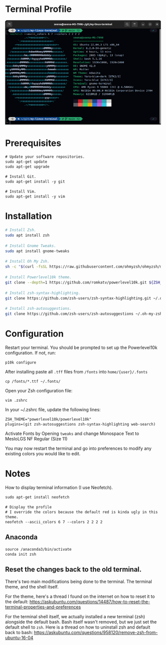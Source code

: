 # Terminal Profile

![terminal](images/neofetch-2.png)

# Prerequisites

```
# Update your software repositories.
sudo apt-get update
sudo apt-get upgrade

# Install Git.
sudo apt-get install -y git

# Install Vim.
sudo apt-get install -y vim
```

# Installation

```bash
# Install Zsh.
sudo apt install zsh

# Install Gnome Tweaks.
sudo apt install gnome-tweaks

# Install Oh My Zsh.
sh -c "$(curl -fsSL https://raw.githubusercontent.com/ohmyzsh/ohmyzsh/master/tools/install.sh)"

# Install Powerlevel10k theme.
git clone --depth=1 https://github.com/romkatv/powerlevel10k.git ${ZSH_CUSTOM:-$HOME/.oh-my-zsh/custom}/themes/powerlevel10k

# Install zsh-syntax-highlighting.
git clone https://github.com/zsh-users/zsh-syntax-highlighting.git ~/.oh-my-zsh/custom/plugins/zsh-syntax-highlighting

# Install zsh-autosuggestions.
git clone https://github.com/zsh-users/zsh-autosuggestions ~/.oh-my-zsh/custom/plugins/zsh-autosuggestions
```

# Configuration

Restart your terminal. You should be prompted to set up the Powerlevel10k configuration. If not, run:

```
p10k configure
```

After installing paste all `.tff` files from `/fonts` into `home/{user}/.fonts`

```
cp /fonts/*.ttf ~/.fonts/
```

Open your Zsh configuration file:

```
vim .zshrc
```

In your ~/.zshrc file, update the following lines:

```
ZSH_THEME="powerlevel10k/powerlevel10k"
plugins=(git zsh-autosuggestions zsh-syntax-highlighting web-search)
```

Activate Fonts by Opening `tweaks` and change Monospace Text to MesloLGS NF Regular (Size 11)

You may now restart the terminal and go into preferences to modify any existing colors you would like to edit.

# Notes

How to display terminal information (I use Neofetch).

```
sudo apt-get install neofetch

# Display the profile
# I override the colors because the default red is kinda ugly in this theme.
neofetch --ascii_colors 6 7 --colors 2 2 2 2
```

## Anaconda

```
source /anaconda3/bin/activate
conda init zsh
```

## Reset the changes back to the old terminal.

There's two main modifications being done to the terminal. The terminal theme, and the shell itself.

For the theme, here's a thread I found on the internet on how to reset it to the default: https://askubuntu.com/questions/14487/how-to-reset-the-terminal-properties-and-preferences

For the terminal shell itself, we actually installed a new terminal (zsh) alongside the default bash. Bash itself wasn't removed, but we just set the default shell to `zsh`. Here is a thread on how to uninstall zsh and default back to bash: https://askubuntu.com/questions/958120/remove-zsh-from-ubuntu-16-04
